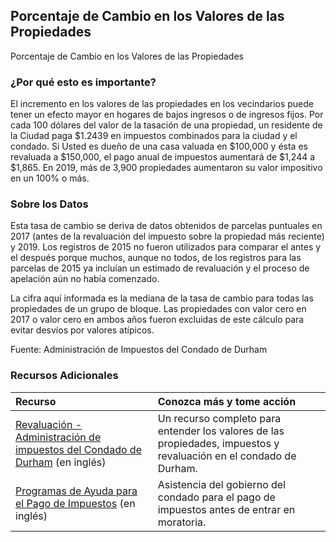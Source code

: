 ## Porcentaje de Cambio en los Valores de las Propiedades 
Porcentaje de Cambio en los Valores de las Propiedades 

### ¿Por qué esto es importante?
El incremento en los valores de las propiedades en los vecindarios puede tener un efecto mayor en hogares de bajos ingresos o de ingresos fijos. Por cada 100 dólares del valor de la tasación de una propiedad, un residente de la Ciudad paga $1.2439 en impuestos combinados para la ciudad y el condado. Si Usted es dueño de una casa valuada en $100,000 y ésta es revaluada a $150,000, el pago anual de impuestos aumentará de $1,244 a $1,865. En 2019, más de 3,900 propiedades aumentaron su valor impositivo en un 100% o más.

### Sobre los Datos
Esta tasa de cambio se deriva de datos obtenidos de parcelas puntuales en 2017 (antes de la revaluación del impuesto sobre la propiedad más reciente) y 2019. Los registros de 2015 no fueron utilizados para comparar el antes y el después porque muchos, aunque no todos, de los registros para las parcelas de 2015 ya incluían un estimado de revaluación y el proceso de apelación aún no había comenzado.

La cifra aquí informada es la mediana de la tasa de cambio para todas las propiedades de un grupo de bloque. Las propiedades con valor cero en 2017 o valor cero en ambos años fueron excluidas de este cálculo para evitar desvíos por valores atípicos.

Fuente: Administración de Impuestos del Condado de Durham 

### Recursos Adicionales

|Recurso | Conozca más y tome acción |
|:--- | :--- |
|[Revaluación - Administración de impuestos del Condado de Durham](https://www.dconc.gov/county-departments/departments-f-z/tax-administration/general-reappraisal-revaluation) (en inglés) | Un recurso completo para entender los valores de las propiedades, impuestos y revaluación en el condado de Durham.
|[Programas de Ayuda para el Pago de Impuestos](http://dconc.gov/government/departments-f-z/tax-administration/tax-payment-help-programs) (en inglés) | Asistencia del gobierno del condado para el pago de impuestos antes de entrar en moratoria.
